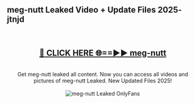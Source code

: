 <h2>meg-nutt Leaked Video + Update Files 2025- jtnjd</h2>
<br>
<div align="center">
<h2><a href="https://libra.edu.pl?meg-nutt" rel="nofollow">🔴 CLICK HERE 🌐==►► meg-nutt</a></h2>
<br>
Get meg-nutt leaked all content. Now you can access all videos and pictures of meg-nutt Leaked. New Updated Files 2025!
<br>
<br>
<a href="https://libra.edu.pl?meg-nutt" rel="nofollow" data-target="animated-image.originalLink"><img src="https://i.ibb.co.com/WyWwxjT/player-gif2.gif" alt="meg-nutt Leaked OnlyFans" style="max-width: 100%; display: inline-block;" data-target="animated-image.originalImage"></a>
</div>
<br>